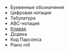*   Буквенные обозначения
*   Цифровая нотация
*   Табулатура
*   ABC-нотация
*   [Клавар](./Klavar.png)
*   Додека
*   Код Парсонса
*   Piano roll